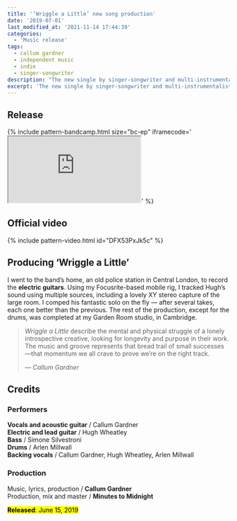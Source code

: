 ```yaml
---
title: '‘Wriggle a Little’ new song production'
date: '2019-07-01'
last_modified_at: '2021-11-14 17:44:39'
categories:
  - 'Music release'
tags:
  - callum gardner
  - independent music
  - indie
  - singer-songwriter
description: "The new single by singer-songwriter and multi-instrumentalist Callum Gardner, 'Wriggle A Little', produced by Minutes to Midnight is out now."
excerpt: 'The new single by singer-songwriter and multi-instrumentalist Callum Gardner, ‘Wriggle A Little’, produced by Minutes to Midnight is out now.'
---
```

## Release

{% include pattern-bandcamp.html size="bc-ep" iframecode='<iframe src="https://bandcamp.com/EmbeddedPlayer/track=1398022832/size=large/bgcol=ffffff/linkcol=333333/tracklist=false/artwork=small/transparent=true/" seamless><a href="https://callumgardner.bandcamp.com/track/wriggle-a-little">Wriggle a Little by Callum Gardner</a></iframe>' %}

## Official video

{% include pattern-video.html id="DFX53PxJk5c" %}

## Producing ‘Wriggle a Little’

I went to the band’s home, an old police station in Central London, to record the **electric guitars**. Using my Focusrite-based mobile rig, I tracked Hugh’s sound using multiple sources, including a lovely XY stereo capture of the large room. I comped his fantastic solo on the fly — after several takes, each one better than the previous. The rest of the production, except for the drums, was completed at my Garden Room studio, in Cambridge.

> <em>Wriggle a Little</em> describe the mental and physical struggle of a lonely introspective creative, looking for longevity and purpose in their work. The music and groove represents that bread trail of small successes—that momentum we all crave to prove we’re on the right track.
> 
> <cite>— Callum Gardner</cite>

## Credits

### Performers

**Vocals and acoustic guitar** / Callum Gardner  
**Electric and lead guitar** / Hugh Wheatley  
**Bass** / Simone Silvestroni  
**Drums** / Arlen Millwall  
**Backing vocals** / Callum Gardner, Hugh Wheatley, Arlen Millwall

### Production

Music, lyrics, production / **Callum Gardner**  
Production, mix and master / **Minutes to Midnight**  

<p class="detached"><mark class="m2m-highlight small"><strong>Released</strong>: June 15, 2019</mark></p>